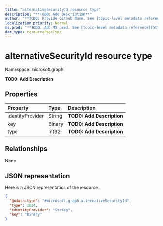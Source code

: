 ```yaml
---
title: "alternativeSecurityId resource type"
description: "**TODO: Add Description**"
author: "**TODO: Provide Github Name. See [topic-level metadata reference](https://msgo.azurewebsites.net/add/document/guidelines/metadata.html#topic-level-metadata)**"
localization_priority: Normal
ms.prod: "**TODO: Add MS prod. See [topic-level metadata reference](https://msgo.azurewebsites.net/add/document/guidelines/metadata.html#topic-level-metadata)**"
doc_type: resourcePageType
---
```


# alternativeSecurityId resource type


Namespace: microsoft.graph

**TODO: Add Description**

## Properties
|Property|Type|Description|
|:---|:---|:---|
|identityProvider|String|**TODO: Add Description**|
|key|Binary|**TODO: Add Description**|
|type|Int32|**TODO: Add Description**|

## Relationships
None

## JSON representation
Here is a JSON representation of the resource.
<!-- {
  "blockType": "resource",
  "@odata.type": "microsoft.graph.alternativeSecurityId"
}
-->
``` json
{
  "@odata.type": "#microsoft.graph.alternativeSecurityId",
  "type": 1024,
  "identityProvider": "String",
  "key": "binary"
}
```

